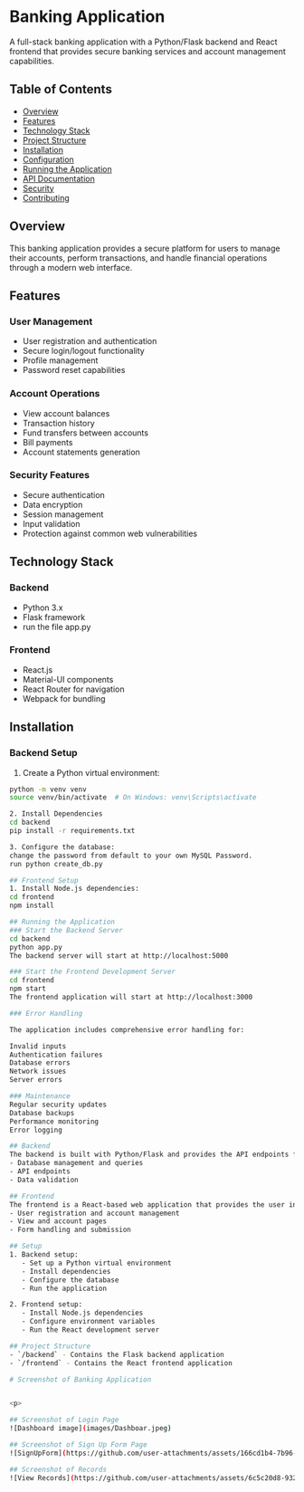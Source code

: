 # Banking Application

A full-stack banking application with a Python/Flask backend and React frontend that provides secure banking services and account management capabilities.

## Table of Contents
- [Overview](#overview)
- [Features](#features)
- [Technology Stack](#technology-stack)
- [Project Structure](#project-structure)
- [Installation](#installation)
- [Configuration](#configuration)
- [Running the Application](#running-the-application)
- [API Documentation](#api-documentation)
- [Security](#security)
- [Contributing](#contributing)

## Overview
This banking application provides a secure platform for users to manage their accounts, perform transactions, and handle financial operations through a modern web interface.

## Features

### User Management
- User registration and authentication
- Secure login/logout functionality
- Profile management
- Password reset capabilities

### Account Operations
- View account balances
- Transaction history
- Fund transfers between accounts
- Bill payments
- Account statements generation

### Security Features
- Secure authentication
- Data encryption
- Session management
- Input validation
- Protection against common web vulnerabilities

## Technology Stack

### Backend
- Python 3.x
- Flask framework
- run the file app.py

### Frontend
- React.js
- Material-UI components
- React Router for navigation
- Webpack for bundling

## Installation

### Backend Setup
1. Create a Python virtual environment:
```bash
python -m venv venv
source venv/bin/activate  # On Windows: venv\Scripts\activate

2. Install Dependencies
cd backend
pip install -r requirements.txt

3. Configure the database:
change the password from default to your own MySQL Password.
run python create_db.py

## Frontend Setup
1. Install Node.js dependencies:
cd frontend
npm install

## Running the Application
### Start the Backend Server
cd backend
python app.py
The backend server will start at http://localhost:5000

### Start the Frontend Development Server
cd frontend
npm start
The frontend application will start at http://localhost:3000

### Error Handling

The application includes comprehensive error handling for:

Invalid inputs
Authentication failures
Database errors
Network issues
Server errors

### Maintenance
Regular security updates
Database backups
Performance monitoring
Error logging

## Backend
The backend is built with Python/Flask and provides the API endpoints for the application. It includes:
- Database management and queries
- API endpoints
- Data validation

## Frontend
The frontend is a React-based web application that provides the user interface. It includes:
- User registration and account management
- View and account pages
- Form handling and submission

## Setup
1. Backend setup:
   - Set up a Python virtual environment
   - Install dependencies
   - Configure the database
   - Run the application

2. Frontend setup:
   - Install Node.js dependencies
   - Configure environment variables
   - Run the React development server

## Project Structure
- `/backend` - Contains the Flask backend application
- `/frontend` - Contains the React frontend application

# Screenshot of Banking Application


<p>

## Screenshot of Login Page 
![Dashboard image](images/Dashboar.jpeg)

## Screenshot of Sign Up Form Page 
![SignUpForm](https://github.com/user-attachments/assets/166cd1b4-7b96-4add-9257-3912891d0f38)

## Screenshot of Records
![View Records](https://github.com/user-attachments/assets/6c5c20d8-9321-4b56-b9f9-ef030daa1c7e)


